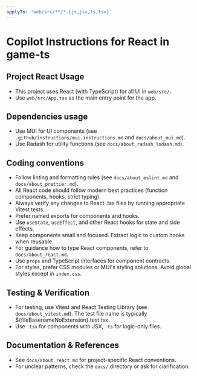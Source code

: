 ```yaml
---
applyTo: 'web/src/**/*.{js,jsx,ts,tsx}'
---
```

# Copilot Instructions for React in game-ts

## Project React Usage

- This project uses React (with TypeScript) for all UI in `web/src/`.
- Use `web/src/App.tsx` as the main entry point for the app.

## Dependencies usage

- Use MUI for UI components (see `.github/instructions/mui.instructions.md` and `docs/about_mui.md`).
- Use Radash for utility functions (see `docs/about_radash_lodash.md`).

## Coding conventions

- Follow linting and formatting rules (see `docs/about_eslint.md` and `docs/about_prettier.md`).
- All React code should follow modern best practices (function components, hooks, strict typing).
- Always verify any changes to React .tsx files by running appropriate Vitest tests.
- Prefer named exports for components and hooks.
- Use `useState`, `useEffect`, and other React hooks for state and side effects.
- Keep components small and focused. Extract logic to custom hooks when reusable.
- For guidance how to type React components, refer to `docs/about_react.md`.
- Use `props` and TypeScript interfaces for component contracts.
- For styles, prefer CSS modules or MUI's styling solutions. Avoid global styles except in `index.css`.

## Testing & Verification

- For testing, use Vitest and React Testing Library (see `docs/about_vitest.md`).
The test file name is typically ${fileBasenameNoExtension}.test.tsx.
- Use `.tsx` for components with JSX, `.ts` for logic-only files.

## Documentation & References

- See `docs/about_react.md` for project-specific React conventions.
- For unclear patterns, check the `docs/` directory or ask for clarification.
